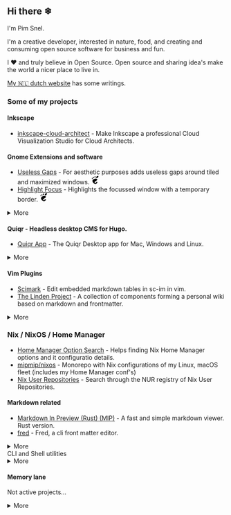 ## Hi there ❄

I'm Pim Snel.

I'm a creative developer, interested in nature, food, and creating and consuming open source software for business and fun.

I ❤️ and truly believe in Open Source. Open source and sharing idea's make the world a nicer place to live in.

[My 🇳🇱 dutch website](https://pimsnel.nl) has some writings.

### Some of my projects

#### Inkscape
- [inkscape-cloud-architect](github.com/mipmip/inkscape-cloud-architect) - Make Inkscape a professional Cloud Visualization Studio for Cloud Architects.

#### Gnome Extensions and software
- [Useless Gaps](https://github.com/mipmip/gnome-shell-extensions-useless-gaps) - For aesthetic purposes adds useless gaps around tiled and maximized windows. [![gnome](./gnome.jpg)](https://extensions.gnome.org/extension/4684/useless-gaps/)
- [Highlight Focus](https://github.com/mipmip/gnome-shell-extensions-highlight-focus) - Highlights the focussed window with a temporary border. [![gnome](./gnome.jpg)](https://extensions.gnome.org/extension/4699/highlight-focus/)
<details>
  <summary>More</summary>

- [Hotkeys Popup](https://github.com/mipmip/gnome-shell-extensions-hotkeys-popup) - GNOME Shell Extension that displays currently configured Gnome hotkeys in a popup. [![gnome](./gnome.jpg)](https://extensions.gnome.org/extension/4553/hotkeys-popup/)
- [Gnome Hotkeys](https://github.com/mipmip/gnome-hotkeys.cr) - All your Hotkeys as Popup at your fingertips. WIP

</details>

#### Quiqr - Headless desktop CMS for Hugo.
- [Quiqr App](https://github.com/quiqr/quiqr-desktop) - The Quiqr Desktop app for Mac, Windows and Linux.
<details>
  <summary>More</summary>

- [Quiqr](https://www.quiqr.org) - Quiqr Project Page
- [The Quiqr Book](https://book.quiqr.org/) - The Quiqr Book, for editors and developers.

</details>

#### Vim Plugins
- [Scimark](https://github.com/mipmip/vim-scimark) - Edit embedded markdown tables in sc-im in vim.
- [The Linden Project](https://github.com/linden-project) - A collection of components forming a personal wiki based on markdown and frontmatter.
<details>
  <summary>More</summary>

- [Open in MIP plugin](https://github.com/mipmip/vim-open-mip) - Opens current file in Markdown in Preview, without blocking Vim.
- [HotPop](https://github.com/mipmip/vim-hotpop) - Defines Vim mappings and show them in a help popup.
- [Show in Filemanager](https://github.com/mipmip/vim-show-in-filemanager) - Show current file in buffer in OS Filemanager (Linux + Mac).
- [Panel Manager](https://github.com/mipmip/panelmanager.vim) - Panel Manager for Vim.
- [White Writer](https://github.com/mipmip/vim-whitewriter) - Typewriter colorscheme with a pure white background.
- [Petra](https://github.com/mipmip/vim-petra) - Warm chocolate brown colorscheme.
</details>

### Nix / NixOS / Home Manager
- [Home Manager Option Search](https://github.com/mipmip/home-manager-option-search) - Helps finding Nix Home Manager options and it configuratio details.
- [mipmip/nixos](https://github.com/mipmip/nixos) - Monorepo with Nix configurations of my Linux, macOS fleet (includes my Home Manager conf's)
- [Nix User Repositories](https://nur.nix-community.org/) - Search through the NUR registry of Nix User Repositories.

#### Markdown related
- [Markdown In Preview (Rust) (MIP)](https://github.com/mipmip/mip.rs) - A fast and simple markdown viewer. Rust version.
- [fred](https://github.com/linden-project/fred) -  Fred, a cli front matter editor.
<details>
  <summary>More</summary>
  
- [github-action-markdown-link-extract-to-json](https://github.com/mipmip/github-action-markdown-link-extract-to-json) - Extracts markdown links, store in json.
</details

#### CLI and Shell utilities
<details>
  <summary>More</summary>

- [RUNME.sh](https://github.com/mipmip/RUNME.sh) - RUNME.sh is a tiny toolkit for creating bash cli utilities fast, simple and easy.
- [github-admin](https://github.com/mipmip/github-admin) - CLI admin utility to do housekeeping on your github account and repositories.

</details>

#### Memory lane

Not active projects...

<details>
  <summary>More</summary>
- [PDF Letterhead Source Code](https://github.com/pdfletterhead/pdf_letterhead) - PDF Letterheads git repository with latest source code.
- [YAPDFKit](https://github.com/mipmip/YAPDFKit) - Independant PDF Kit for parsing and modifying PDF's. In ObjC for OS X and iOS
- [SVG Stencils](https://github.com/svg-stencils) - Community Driven SVG Stencil Library. Includes Inkscape companion extension.
- [Passing Train](https://github.com/passing-train) - Time Tracker research project using the passing train methodology.
- [AwesomeWM Screenshots Gallery](https://mipmip.github.io/awesomewm-screenshots/) - More friendy gallery of screenshots from the Awesome WM Community.
- [Liszt](http://liszt.munstermade.com/) - Upload images in the cloud for Markdown.
- [Exact Online Api Stuff](https://github.com/topics/eolibs) - Libs and stuff to communicate with the Exact Online Api focussing on Ruby, iOS and MacOS.

</details>
